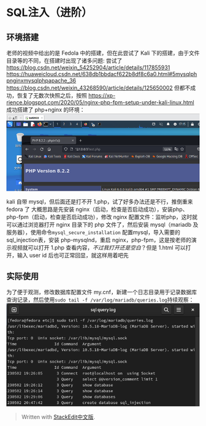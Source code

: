 
# SQL注入（进阶）

## 环境搭建

老师的视频中给出的是 Fedola 中的搭建，但在此尝试了 Kali 下的搭建，由于文件目录等的不同，在搭建时出现了诸多问题:
尝试了
https://blog.csdn.net/weixin_54252904/article/details/117855931
https://huaweicloud.csdn.net/638db1bbdacf622b8df8c6a0.html#5mysqlphpnginxmysqlphpapache_36
https://blog.csdn.net/weixin_43268590/article/details/125650002
但都不成功，恢复了无数次快照之后，按照
https://xp-rience.blogspot.com/2020/05/nginx-php-fpm-setup-under-kali-linux.html
成功搭建了 php+nginx 的环境：
![输入图片说明](/imgs/2023-05-01/ybY35dzlQrrS24fa.png)

kali 自带 mysql，但后面还是打不开 1.php，试了好多办法还是不行，推倒重来 fedora 了
大概思路是先安装 nginx（启动，检查是否启动成功），安装php、php-fpm（启动，检查是否启动成功），修改 nginx 配置文件：监听php，这时就可以通过浏览器打开 nginx 目录下的 php 文件了，然后安装 mysql（mariadb 及服务器），使用命令`mysql_secure_installation` 配置mysql，导入需要的sql_injection表，安装 php-mysqlnd，重启 nginx，php-fpm，这是按老师的演示视频就可以打开 1.php 查看内容，*不过我打开还是空白*？但是 1.html 可以打开，输入 user id 后也可正常回显，就这样用着吧先

## 实际使用

为了便于观测，修改数据库配置文件 my.cnf，新建一个日志目录用于记录数据库查询记录，然后使用`sudo tail -f /var/log/mariadb/queries.log`持续观察：
![输入图片说明](/imgs/2023-05-07/z1PI87MXORtb1ekc.png)
> Written with [StackEdit中文版](https://stackedit.cn/).
<!--stackedit_data:
eyJoaXN0b3J5IjpbMTYxNjkyNjc1NSwtNjc0NjU0OTU4LDE1OD
kwNDg1ODksLTE4NTg4NjI5NTcsLTE1NjYzNTQxNzAsMjcxOTkw
NjM0LDIzOTc0NzIyNiwtMjA2ODc4ODUxMiwxNjQ4NTU2NjEwLC
0xODAyMzc4MDYwLC0xOTE1NDI2OTUsLTU5ODkwMjE1LC0zNTkx
OTU3OTcsMjMyMDgxNzMsMTczMjY3NjE4OF19
-->